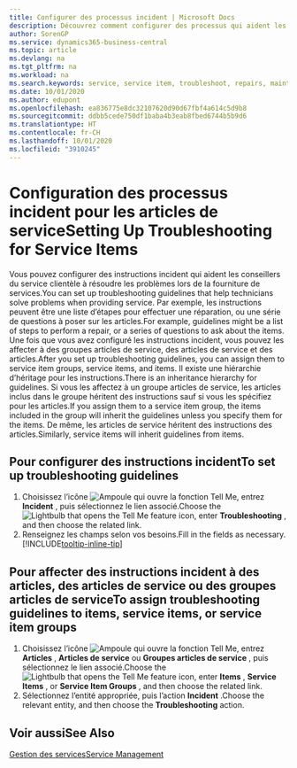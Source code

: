 ```yaml
---
title: Configurer des processus incident | Microsoft Docs
description: Découvrez comment configurer des processus qui aident les conseillers du service clientèle à identifier et à résoudre les problèmes liés aux articles de service.
author: SorenGP
ms.service: dynamics365-business-central
ms.topic: article
ms.devlang: na
ms.tgt_pltfrm: na
ms.workload: na
ms.search.keywords: service, service item, troubleshoot, repairs, maintenance
ms.date: 10/01/2020
ms.author: edupont
ms.openlocfilehash: ea836775e8dc32107620d90d67fbf4a614c5d9b8
ms.sourcegitcommit: ddbb5cede750df1baba4b3eab8fbed6744b5b9d6
ms.translationtype: HT
ms.contentlocale: fr-CH
ms.lasthandoff: 10/01/2020
ms.locfileid: "3910245"
---
```

# <a name="setting-up-troubleshooting-for-service-items"></a><span data-ttu-id="24fb6-103">Configuration des processus incident pour les articles de service</span><span class="sxs-lookup"><span data-stu-id="24fb6-103">Setting Up Troubleshooting for Service Items</span></span>
<span data-ttu-id="24fb6-104">Vous pouvez configurer des instructions incident qui aident les conseillers du service clientèle à résoudre les problèmes lors de la fourniture de services.</span><span class="sxs-lookup"><span data-stu-id="24fb6-104">You can set up troubleshooting guidelines that help technicians solve problems when providing service.</span></span> <span data-ttu-id="24fb6-105">Par exemple, les instructions peuvent être une liste d’étapes pour effectuer une réparation, ou une série de questions à poser sur les articles.</span><span class="sxs-lookup"><span data-stu-id="24fb6-105">For example, guidelines might be a list of steps to perform a repair, or a series of questions to ask about the items.</span></span> <span data-ttu-id="24fb6-106">Une fois que vous avez configuré les instructions incident, vous pouvez les affecter à des groupes articles de service, des articles de service et des articles.</span><span class="sxs-lookup"><span data-stu-id="24fb6-106">After you set up troubleshooting guidelines, you can assign them to service item groups, service items, and items.</span></span> <span data-ttu-id="24fb6-107">Il existe une hiérarchie d’héritage pour les instructions.</span><span class="sxs-lookup"><span data-stu-id="24fb6-107">There is an inheritance hierarchy for guidelines.</span></span> <span data-ttu-id="24fb6-108">Si vous les affectez à un groupe articles de service, les articles inclus dans le groupe héritent des instructions sauf si vous les spécifiez pour les articles.</span><span class="sxs-lookup"><span data-stu-id="24fb6-108">If you assign them to a service item group, the items included in the group will inherit the guidelines unless you specify them for the items.</span></span> <span data-ttu-id="24fb6-109">De même, les articles de service héritent des instructions des articles.</span><span class="sxs-lookup"><span data-stu-id="24fb6-109">Similarly, service items will inherit guidelines from items.</span></span>  

## <a name="to-set-up-troubleshooting-guidelines"></a><span data-ttu-id="24fb6-110">Pour configurer des instructions incident</span><span class="sxs-lookup"><span data-stu-id="24fb6-110">To set up troubleshooting guidelines</span></span>
1. <span data-ttu-id="24fb6-111">Choisissez l’icône ![Ampoule qui ouvre la fonction Tell Me](media/ui-search/search_small.png "Dites-moi ce que vous voulez faire"), entrez **Incident** , puis sélectionnez le lien associé.</span><span class="sxs-lookup"><span data-stu-id="24fb6-111">Choose the ![Lightbulb that opens the Tell Me feature](media/ui-search/search_small.png "Tell me what you want to do") icon, enter **Troubleshooting** , and then choose the related link.</span></span>  
2. <span data-ttu-id="24fb6-112">Renseignez les champs selon vos besoins.</span><span class="sxs-lookup"><span data-stu-id="24fb6-112">Fill in the fields as necessary.</span></span> [!INCLUDE[tooltip-inline-tip](includes/tooltip-inline-tip_md.md)]  

## <a name="to-assign-troubleshooting-guidelines-to-items-service-items-or-service-item-groups"></a><span data-ttu-id="24fb6-113">Pour affecter des instructions incident à des articles, des articles de service ou des groupes articles de service</span><span class="sxs-lookup"><span data-stu-id="24fb6-113">To assign troubleshooting guidelines to items, service items, or service item groups</span></span>
1. <span data-ttu-id="24fb6-114">Choisissez l’icône ![Ampoule qui ouvre la fonction Tell Me](media/ui-search/search_small.png "Dites-moi ce que vous voulez faire"), entrez **Articles** , **Articles de service** ou **Groupes articles de service** , puis sélectionnez le lien associé.</span><span class="sxs-lookup"><span data-stu-id="24fb6-114">Choose the ![Lightbulb that opens the Tell Me feature](media/ui-search/search_small.png "Tell me what you want to do") icon, enter **Items** , **Service Items** , or **Service Item Groups** , and then choose the related link.</span></span>  
2. <span data-ttu-id="24fb6-115">Sélectionnez l’entité appropriée, puis l’action **Incident** .</span><span class="sxs-lookup"><span data-stu-id="24fb6-115">Choose the relevant entity, and then choose the **Troubleshooting** action.</span></span>  

## <a name="see-also"></a><span data-ttu-id="24fb6-116">Voir aussi</span><span class="sxs-lookup"><span data-stu-id="24fb6-116">See Also</span></span>
[<span data-ttu-id="24fb6-117">Gestion des services</span><span class="sxs-lookup"><span data-stu-id="24fb6-117">Service Management</span></span>](service-service.md)